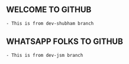 ## WELCOME TO GITHUB
    - This is from dev-shubham branch
## WHATSAPP FOLKS TO GITHUB
    - This is from dev-jsm branch

